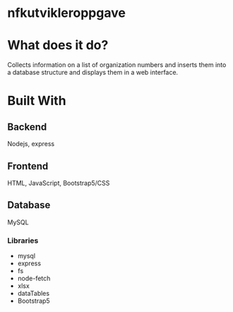 # nfkutvikleroppgave

# What does it do?
Collects information on a list of organization numbers and inserts them into a database structure and displays them in a web interface.

# Built With
##  Backend
Nodejs, express
## Frontend
HTML, JavaScript, Bootstrap5/CSS
## Database
MySQL

### Libraries
- mysql
- express
- fs
- node-fetch
- xlsx
- dataTables
- Bootstrap5
